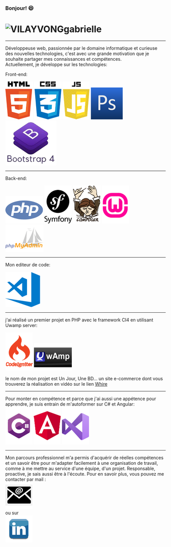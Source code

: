 ### Bonjour!  😄

# ![VILAYVONGgabrielle](https://github.com/VILAYVONGgabrielle/VILAYVONGgabrielle/blob/main/programming4.png)
<hr>
Développeuse web, passionnée par le domaine informatique et curieuse des nouvelles technologies, c'est avec une grande motivation que je souhaite partager mes connaissances et compétences. <br>
Actuellement, je développe sur les technologies: <br>

Front-end: <br>

![VILAYVONGgabrielle](https://github.com/VILAYVONGgabrielle/VILAYVONGgabrielle/blob/main/html5.png)
![VILAYVONGgabrielle](https://github.com/VILAYVONGgabrielle/VILAYVONGgabrielle/blob/main/css3.png) 
![VILAYVONGgabrielle](https://github.com/VILAYVONGgabrielle/VILAYVONGgabrielle/blob/main/js.png)
![VILAYVONGgabrielle](https://github.com/VILAYVONGgabrielle/VILAYVONGgabrielle/blob/main/photoshop.png)
![VILAYVONGgabrielle](https://github.com/VILAYVONGgabrielle/VILAYVONGgabrielle/blob/main/bootstrap.png)


<hr>

Back-end: <br>

![VILAYVONGgabrielle](https://github.com/VILAYVONGgabrielle/VILAYVONGgabrielle/blob/main/php.png)
![VILAYVONGgabrielle](https://github.com/VILAYVONGgabrielle/VILAYVONGgabrielle/blob/main/symfony.png)
![VILAYVONGgabrielle](https://github.com/VILAYVONGgabrielle/VILAYVONGgabrielle/blob/main/composer1.png)
![VILAYVONGgabrielle](https://github.com/VILAYVONGgabrielle/VILAYVONGgabrielle/blob/main/wamp64.png)
![VILAYVONGgabrielle](https://github.com/VILAYVONGgabrielle/VILAYVONGgabrielle/blob/main/phpmyadmin.png)

<hr>

Mon editeur de code: <br>

![VILAYVONGgabrielle](https://github.com/VILAYVONGgabrielle/VILAYVONGgabrielle/blob/main/vsCode.png)

<hr>

j'ai réalisé un premier projet en PHP avec le framework CI4 en utilisant Uwamp server: 

![VILAYVONGgabrielle](https://github.com/VILAYVONGgabrielle/VILAYVONGgabrielle/blob/main/CI4.png)
![VILAYVONGgabrielle](https://github.com/VILAYVONGgabrielle/VILAYVONGgabrielle/blob/main/uwamp1.png)

le nom de mon projet est Un Jour, Une BD... un site e-commerce dont vous trouverez la réalisation en vidéo sur le lien <a href="https://whire.me/@vilayvongGab">Whire</a>

<hr>

Pour monter en compétence et parce que j'ai aussi une appétence pour apprendre, je suis entrain de m'autoformer sur C# et Angular: <br>
![VILAYVONGgabrielle](https://github.com/VILAYVONGgabrielle/VILAYVONGgabrielle/blob/main/csharp.png) 
![VILAYVONGgabrielle](https://github.com/VILAYVONGgabrielle/VILAYVONGgabrielle/blob/main/angular.png)
![VILAYVONGgabrielle](https://github.com/VILAYVONGgabrielle/VILAYVONGgabrielle/blob/main/vs2019.png) 

<hr>

Mon parcours professionnel m'a permis d'acquérir de réelles compétences et un savoir être pour m'adapter facilement à une organisation de travail, comme à me mettre au service d'une équipe, d'un projet. Responsable, proactive, je sais aussi être à l'écoute.
Pour en savoir plus, vous pouvez me contacter par mail : <br>
 [![VILAYVONGgabrielle](https://github.com/VILAYVONGgabrielle/VILAYVONGgabrielle/blob/main/email.png)](mailto:vilayvonggabrielle@gmail.com)
<br>
ou sur
<br>
<a href="https://www.linkedin.com/in/gabrielle-vilayvong">![VILAYVONGgabrielle](https://github.com/VILAYVONGgabrielle/VILAYVONGgabrielle/blob/main/in.png) </a>


